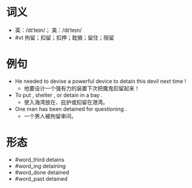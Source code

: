 # 词义
- 英：/dɪˈteɪn/； 美：/dɪˈteɪn/
- #vt 拘留；扣留；扣押；耽搁；留住；阻留
# 例句
- He needed to devise a powerful device to detain this devil next time !
	- 他要设计一个强有力的装置下次把魔鬼扣留起来！
- To put , shelter , or detain in a bay .
	- 使入海湾放在、庇护或扣留在港湾。
- One man has been detained for questioning .
	- 一个男人被拘留审问。
# 形态
- #word_third detains
- #word_ing detaining
- #word_done detained
- #word_past detained
